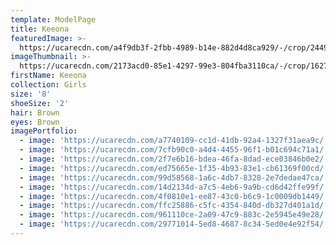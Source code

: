 ```yaml
---
template: ModelPage
title: Keeona
featuredImage: >-
  https://ucarecdn.com/a4f9db3f-2fbb-4989-b14e-882d4d8ca929/-/crop/2449x1327/0,0/-/preview/
imageThumbnail: >-
  https://ucarecdn.com/2173acd0-85e1-4297-99e3-804fba3110ca/-/crop/1627x2212/0,0/-/preview/
firstName: Keeona
collection: Girls
size: '8'
shoeSize: '2'
hair: Brown
eyes: Brown
imagePortfolio:
  - image: 'https://ucarecdn.com/a7740109-cc1d-41db-92a4-1327f31aea9c/'
  - image: 'https://ucarecdn.com/7cfb90c0-a4d4-4455-96f1-b01c694c71a1/'
  - image: 'https://ucarecdn.com/2f7e6b16-bdea-46fa-8dad-ece03846b0e2/'
  - image: 'https://ucarecdn.com/ed75665e-1f35-4b93-83e1-cb61369f00cd/'
  - image: 'https://ucarecdn.com/99d58568-1a6c-4db7-8328-2e7dedae47ca/'
  - image: 'https://ucarecdn.com/14d2134d-a7c5-4eb6-9a9b-cd6d42ffe99f/'
  - image: 'https://ucarecdn.com/4f0810e1-ee87-43c0-b6c9-1c0009db1449/'
  - image: 'https://ucarecdn.com/ffc25886-c5fc-4354-840d-db327d401a1d/'
  - image: 'https://ucarecdn.com/961110ce-2a09-47c9-883c-2e5945e49e28/'
  - image: 'https://ucarecdn.com/29771014-5ed8-4687-8c34-5ed0e4e92f54/'
---
```


